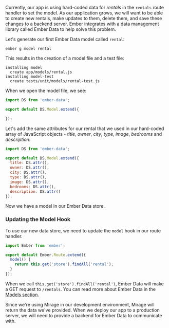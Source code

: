 Currently, our app is using hard-coded data for _rentals_ in the `rentals` route handler to set the model.
As our application grows, we will want to be able to create new rentals,
make updates to them, delete them, and save these changes to a backend server.
Ember integrates with a data management library called Ember Data to help solve this problem.

Let's generate our first Ember Data model called `rental`:

```shell
ember g model rental
```

This results in the creation of a model file and a test file:

```shell
installing model
  create app/models/rental.js
installing model-test
  create tests/unit/models/rental-test.js
```

When we open the model file, we see:

```javascript {data-filename=app/models/rental.js}
import DS from 'ember-data';

export default DS.Model.extend({

});
```

Let's add the same attributes for our rental that we used in our hard-coded array of JavaScript objects -
_title_, _owner_, _city_, _type_, _image_, _bedrooms_ and _description_:

```javascript {data-filename=app/models/rental.js}
import DS from 'ember-data';

export default DS.Model.extend({
  title: DS.attr(),
  owner: DS.attr(),
  city: DS.attr(),
  type: DS.attr(),
  image: DS.attr(),
  bedrooms: DS.attr(),
  description: DS.attr()
});
```

Now we have a model in our Ember Data store.

### Updating the Model Hook

To use our new data store, we need to update the `model` hook in our route handler.

```javascript {data-filename=app/routes/rentals.js}
import Ember from 'ember';

export default Ember.Route.extend({
  model() {
    return this.get('store').findAll('rental');
  }
});
```

When we call `this.get('store').findAll('rental')`, Ember Data will make a GET request to `/rentals`.
You can read more about Ember Data in the [Models section](../models/).

Since we're using Mirage in our development environment, Mirage will return the data we've provided.
When we deploy our app to a production server, we will need to provide a backend for Ember Data to communicate with.
